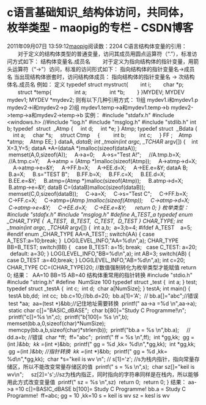 # c语言基础知识_结构体访问，共同体，枚举类型 - maopig的专栏 - CSDN博客
2011年09月07日 13:59:12[maopig](https://me.csdn.net/maopig)阅读数：2204
C语言结构体变量的引用：
　　对于定义的结构体类型的普通变量，访问其成员用圆点运算符（“.”），标准访问方式如下：
结构体变量名.成员名
　　对于定义为指向结构体的指针变量，用箭头运算符（“->”）访问，标准的访问形式如下：
指向结构体的指针变量名->成员名
当出现结构体嵌套时，访问结构体成员：
指向结构体的指针变量名
-> 次结构体名.成员名
例如：
定义
typedef struct mystruct{
　　int i;
　　char *p;
　　struct *temp{
　　　　int a;
　　　　int *b;
　　}
}MYDEV;
MYDEV mydev1;
MYDEV *mydev2;
则有以下几种引用方式：
1)组
mydev1.i和mydev1.p
mydev2->i和mydev2->p
2)组
mydev1.temp->a和mydev1.temp->b
mydev2->temp->a和mydev2->temp->b
实例：
#include "stdafx.h"
#include <windows.h>
//#include "log.h"
#include "msglog.h"
#include "stdlib.h"
int b;
typedef  struct  _Atmp
{
    int d;
    int *e;
} Atmp;
typedef struct  _Bdata 
{
    int a;
    char *s;
    struct Ctmp
    {
        int b;
        int c;
    } FF ;
   Atmp *atmp;
   Atmp EE;
} dataA, *dataB;
int _tmain(int argc, _TCHAR* argv[])
{
   int X=3,Y=5;
dataA *A=(dataA *)malloc(sizeof(dataA));
    memset(A,0,sizeof(A));
    A->a=0;
    A->s="Test A!";
    //A.tmp.b=X;
    //A.tmp.c=Y;
    A->atmp = (Atmp *)malloc(sizeof(Atmp));
    A->atmp->d=X;
    A->atmp->e=&Y;
    A->FF.b=X;
    A->EE.d=X;
    A->EE.e=&Y;
dataA B;
    B.a=X;
    B.s="TEST B";
    B.FF.b=X;
    B.FF.c=X;
    B.EE.d=X;
    B.EE.e=&Y;
    B.atmp=(Atmp *)malloc(sizeof(Atmp));
    B.atmp->d=X;
    B.atmp->e=&Y;
dataB C=(dataB)malloc(sizeof(dataB));
    memset(C,0,sizeof(dataB));
    C->a=X;
    C->s="Test C";
    C->FF.b=X;
    C->FF.c=X;
    C->atmp=(Atmp *)malloc(sizeof(Atmp));
    C->atmp->d=X;
    C->atmp->e=&Y;
    C->EE.d=X;
    C->EE.e=&Y;
     return 0;
}
枚举类型：
#include "stdafx.h"
#include "msglog.h"
#define A_TEST_a
typedef enum _CHAR_TYPE 
{
 A_TEST,
 B_TEST,
 C_TEST,
 D_TEST
} CHAR_TYPE;
int _tmain(int argc, _TCHAR* argv[])
{
 int a,b;
 a=3;b=4;
#ifdef A_TEST
   a=5;
#endif
enum _CHAR_TYPE AA=A_TEST;;
switch(AA)
{
case A_TEST:a=10;break;
} 
LOG(LEVEL_INFO,"AA=%d\n",a);
CHAR_TYPE BB=B_TEST;
switch(BB)
{
  case B_TEST: a=15; break;
  case C_TEST: a=20;
  default: a=30;
}
LOG(LEVEL_INFO,"BB=%d\n",a);
int AB=3;
switch(AB)
{
case D_TEST :a=40;break;
}
LOG(LEVEL_INFO,"AB=%d\n",a);
int c=20;
CHAR_TYPE CC=(CHAR_TYPE)20; 
//数值强制转化为枚举类型才能赋值
return 0;
结果：
 AA=10
BB=15
AB=40
结构体重常用的指针转换
#include "stdio.h"
#include "string.h"
#define  NumSize 100
typedef struct _test
{
 int a;
} test;
typedef struct _testA
{
 int c;
 int d;
 char a[NumSize];
} testA;
int main()
{
 testA bb,dd;
 int cc;
 bb.c=10;//bb.d=20;
 bb.a[1]='A';
 // bb.a[]="abc";//错误
 test *aa;
 aa=(test *)&bb;//记住地址需要转换
 printf(" aa->a =%d \n",aa->a);
 static char c[]="BASIC_dBASE"; 
 char b[80]="Study C Programme!\n";
 printf("c[]=%s \n",c);
 printf("b[100]= %s \n",b);
    memset(bb.a,0,sizeof(char)*NumSize);
 memcpy(bb.a,b,sizeof(char)*strlen(b));
 printf("bb.a = %s \n",bb.a);
    // dd.a=b; //错误
 char *ff;
 ff="abc";
 printf(" ff = %s \n",ff);
 int *gg,kk;
 gg =(int *)&bb;
 kk =*(int *)&bb;
 printf(" gg = %d ,kk= %d\n",*gg,kk);
 int *gg,kk;
 gg =(int *)&bb; //指针转换
 kk =*(int *)&bb;
 printf(" gg = %d ,kk= %d\n",*gg,kk);
 char *s="keil is wv \n";
// s[1]='z'; //s为栈内指针，指向常量存储区，所以不能改变常量存储区的值
 printf(" s = %s \n",s);
 char sz[]="keil is wv\n";
    sz[2]='s';//sz为栈内指正，同时指向的字符串同样是在栈内，所以能够用此方式改变变量值
 printf(" sz = %s \n",sz)
 return 0;
 return 0;
}
结果：
aa->a =10
c[]=BASIC_dBASE
b[100]= Study C Programme!
bb.a = Study C Programme!
 ff=abc;
gg = 10 ,kk=10
s = keil is wv
sz = kesl is wv
